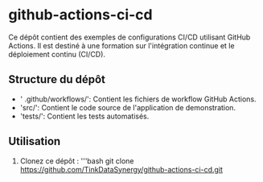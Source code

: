 # github-actions-ci-cd
Ce dépôt contient des exemples de configurations CI/CD utilisant GitHub Actions. Il est destiné à une formation sur l'intégration continue et le déploiement continu (CI/CD).

## Structure du dépôt

- ' .github/workflows/': Contient les fichiers de workflow GitHub Actions.
- 'src/': Contient le code source de l'application de demonstration.
- 'tests/': Contient les tests automatisés.

## Utilisation

1. Clonez ce dépôt :
   '''bash
   git clone https://github.com/TinkDataSynergy/github-actions-ci-cd.git
   

